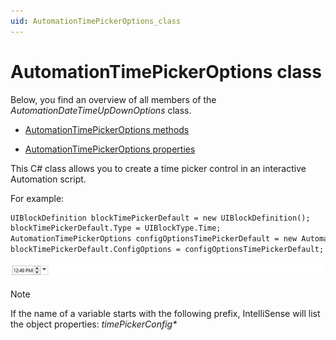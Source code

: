 ```yaml
---
uid: AutomationTimePickerOptions_class
---
```


# AutomationTimePickerOptions class

Below, you find an overview of all members of the *AutomationDateTimeUpDownOptions* class.

- [AutomationTimePickerOptions methods](AutomationTimePickerOptions_methods.md)

- [AutomationTimePickerOptions properties](AutomationTimePickerOptions_properties.md)

This C# class allows you to create a time picker control in an interactive Automation script.

For example:

```txt
UIBlockDefinition blockTimePickerDefault = new UIBlockDefinition();
blockTimePickerDefault.Type = UIBlockType.Time;
AutomationTimePickerOptions configOptionsTimePickerDefault = new AutomationTimePickerOptions();
blockTimePickerDefault.ConfigOptions = configOptionsTimePickerDefault;
```

![](../../images/timepicker_example.png)



> [!NOTE]
> If the name of a variable starts with the following prefix, IntelliSense will list the object properties: *timePickerConfig\**
>
